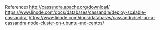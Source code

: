 References
http://cassandra.apache.org/download/
https://www.linode.com/docs/databases/cassandra/deploy-scalable-cassandra/
https://www.linode.com/docs/databases/cassandra/set-up-a-cassandra-node-cluster-on-ubuntu-and-centos/
